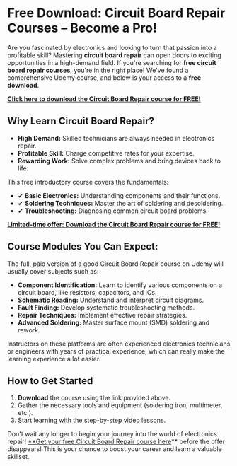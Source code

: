 # Free Download: Circuit Board Repair Courses – Become a Pro!

Are you fascinated by electronics and looking to turn that passion into a profitable skill? Mastering **circuit board repair** can open doors to exciting opportunities in a high-demand field. If you're searching for **free circuit board repair courses**, you're in the right place! We've found a comprehensive Udemy course, and below is your access to a **free download**.

[**Click here to download the Circuit Board Repair course for FREE!**](https://udemywork.com/circuit-board-repair-courses)

## Why Learn Circuit Board Repair?

*   **High Demand:** Skilled technicians are always needed in electronics repair.
*   **Profitable Skill:** Charge competitive rates for your expertise.
*   **Rewarding Work:** Solve complex problems and bring devices back to life.

This free introductory course covers the fundamentals:

*   ✔ **Basic Electronics:** Understanding components and their functions.
*   ✔ **Soldering Techniques:** Master the art of soldering and desoldering.
*   ✔ **Troubleshooting:** Diagnosing common circuit board problems.

[**Limited-time offer: Download the Circuit Board Repair course for FREE!**](https://udemywork.com/circuit-board-repair-courses)

## Course Modules You Can Expect:

The full, paid version of a good Circuit Board Repair course on Udemy will usually cover subjects such as:

*   **Component Identification:** Learn to identify various components on a circuit board, like resistors, capacitors, and ICs.
*   **Schematic Reading:** Understand and interpret circuit diagrams.
*   **Fault Finding:** Develop systematic troubleshooting methods.
*   **Repair Techniques:** Implement effective repair strategies.
*   **Advanced Soldering:** Master surface mount (SMD) soldering and rework.

Instructors on these platforms are often experienced electronics technicians or engineers with years of practical experience, which can really make the learning experience a lot easier.

## How to Get Started

1.  **Download** the course using the link provided above.
2.  Gather the necessary tools and equipment (soldering iron, multimeter, etc.).
3.  Start learning with the step-by-step video lessons.

Don't wait any longer to begin your journey into the world of electronics repair! [**Get your free Circuit Board Repair course here](https://udemywork.com/circuit-board-repair-courses)** before the offer disappears! This is your chance to boost your career and learn a valuable skillset.
